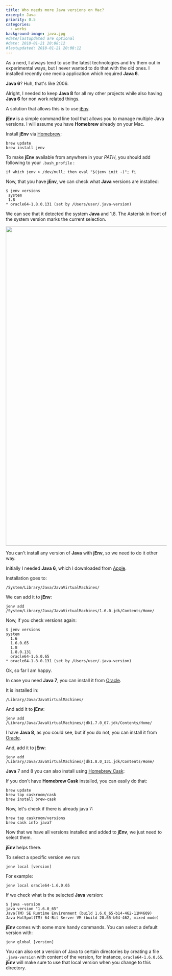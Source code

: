 ```yaml
---
title: Who needs more Java versions on Mac?
excerpt: Java
priority: 0.5
categories:
  - works
background-image: java.jpg
#date/lastupdated are optional
#date: 2018-01-21 20:08:12
#lastupdated: 2018-01-21 20:08:12
---
```


As a nerd, I always tend to use the latest technologies and try them out in experimental ways, but I never wanted to do that with the old ones.
I installed recently one media application which required **Java 6**.

**Java 6**? Huh, that's like 2006.

Alright, I needed to keep **Java 8** for all my other projects while also having **Java 6** for non work related things.

A solution that allows this is to use [jEnv](http://www.jenv.be/).

**jEnv** is a simple command line tool that allows you to manage multiple Java versions.
I will assume you have **Homebrew** already on your Mac.

Install **jEnv** via [Homebrew](http://brew.sh/):
 
```
brew update 
brew install jenv
```

To make **jEnv** available from anywhere in your *PATH*, you should add following to your `.bash_profile` :

```if which jenv > /dev/null; then eval "$(jenv init -)"; fi```


Now, that you have **jEnv**, we can check what **Java** versions are installed:

```
$ jenv versions
 system
 1.8
* oracle64-1.8.0.131 (set by /Users/user/.java-version)
```


We can see that it detected the system **Java** and 1.8.
The Asterisk in front of the system version marks the current selection.

<img src="/images/install.jpg" width="1000">

You can't install any version of **Java** with **jEnv**, so we need to do it other way.

Initially I needed **Java 6**, which I downloaded from [Apple](https://support.apple.com/kb/DL1572?locale=en_US). 

Installation goes to:

```
/System/Library/Java/JavaVirtualMachines/
```

We can add it to **jEnv**:

```
jenv add /System/Library/Java/JavaVirtualMachines/1.6.0.jdk/Contents/Home/
```

Now, if you check versions again:

```
$ jenv versions
system
  1.6
  1.6.0.65
  1.8
  1.8.0.131
  oracle64-1.6.0.65
* oracle64-1.8.0.131 (set by /Users/user/.java-version)
```

Ok, so far I am happy.

In case you need **Java 7**, you can install it from [Oracle](http://www.oracle.com/technetwork/java/javase/downloads/jdk8-downloads-2133151.html).

It is installed in:

```
/Library/Java/JavaVirtualMachines/
```
And add it to **jEnv**:

```
jenv add /Library/Java/JavaVirtualMachines/jdk1.7.0_67.jdk/Contents/Home/
```

I have **Java 8**, as you could see, but if you do not, you can install it from [Oracle](http://www.oracle.com/technetwork/java/javase/downloads/jdk8-downloads-2133151.html).

And, add it to **jEnv**:

```
jenv add /Library/Java/JavaVirtualMachines/jdk1.8.0_131.jdk/Contents/Home/
```

**Java** 7 and 8 you can also install using [Homebrew Cask](http://gillesfabio.github.io/homebrew-cask-homepage/):

If you don't have **Homebrew Cask** installed, you can easily do that:

```
brew update
brew tap caskroom/cask
brew install brew-cask
```
Now, let's check if there is already java 7:

```
brew tap caskroom/versions
brew cask info java7
```


Now that we have all versions installed and added to **jEnv**, we just need to select them. 

**jEnv** helps there.

To select a specific version we run:

```
jenv local [version]
```
For example:

```
jenv local oracle64-1.6.0.65
```

If we check what is the selected **Java** version:

```
$ java -version
java version "1.6.0_65"
Java(TM) SE Runtime Environment (build 1.6.0_65-b14-462-11M4609)
Java HotSpot(TM) 64-Bit Server VM (build 20.65-b04-462, mixed mode)
```

**jEnv** comes with some more handy commands. You can select a default version with:

```
jenv global [version]
```

You can also set a version of Java to certain directories by creating a file `.java-version` with content of the version, for instance, `oracle64-1.6.0.65`. **jEnv** will make sure to use that local version when you change to this directory.






